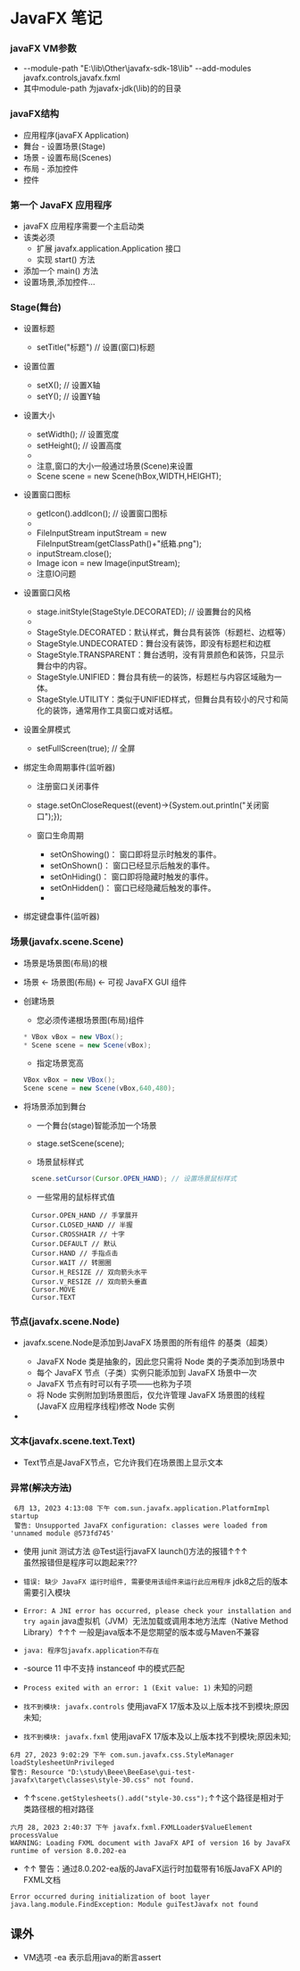 # JavaFX 笔记

### javaFX VM参数

* --module-path "E:\lib\Other\javafx-sdk-18\lib" --add-modules javafx.controls,javafx.fxml
* 其中module-path 为javafx-jdk(\lib)的的目录

### javaFX结构

* 应用程序(javaFX Application)
* 舞台 - 设置场景(Stage)
* 场景 - 设置布局(Scenes)
* 布局 - 添加控件
* 控件

### 第一个 JavaFX 应用程序

* javaFX 应用程序需要一个主启动类
* 该类必须
    * 扩展 javafx.application.Application 接口
    * 实现 start() 方法
* 添加一个 main() 方法
* 设置场景,添加控件...

### Stage(舞台)

* 设置标题
    * setTitle("标题") // 设置(窗口)标题
* 设置位置
    * setX(); // 设置X轴
    * setY(); // 设置Y轴
* 设置大小
    * setWidth(); // 设置宽度
    * setHeight(); // 设置高度
    *
    * 注意,窗口的大小一般通过场景(Scene)来设置
    * Scene scene = new Scene(hBox,WIDTH,HEIGHT);

* 设置窗口图标
    * getIcon().addIcon(); // 设置窗口图标
    *
    * FileInputStream inputStream = new FileInputStream(getClassPath()+"纸箱.png");
    * inputStream.close();
    * Image icon = new Image(inputStream);
    * 注意IO问题
* 设置窗口风格
    * stage.initStyle(StageStyle.DECORATED); // 设置舞台的风格
    *
    * StageStyle.DECORATED：默认样式，舞台具有装饰（标题栏、边框等）
    * StageStyle.UNDECORATED：舞台没有装饰，即没有标题栏和边框
    * StageStyle.TRANSPARENT：舞台透明，没有背景颜色和装饰，只显示舞台中的内容。
    * StageStyle.UNIFIED：舞台具有统一的装饰，标题栏与内容区域融为一体。
    * StageStyle.UTILITY：类似于UNIFIED样式，但舞台具有较小的尺寸和简化的装饰，通常用作工具窗口或对话框。
* 设置全屏模式
    * setFullScreen(true); // 全屏
* 绑定生命周期事件(监听器)
    * 注册窗口关闭事件
    * stage.setOnCloseRequest((event)->{System.out.println("关闭窗口");});

    * 窗口生命周期
        * setOnShowing()： 窗口即将显示时触发的事件。
        * setOnShown()： 窗口已经显示后触发的事件。
        * setOnHiding()： 窗口即将隐藏时触发的事件。
        * setOnHidden()： 窗口已经隐藏后触发的事件。
        *
* 绑定键盘事件(监听器)

### 场景(javafx.scene.Scene)

* 场景是场景图(布局)的根
* 场景 <- 场景图(布局) <- 可视 JavaFX GUI 组件

* 创建场景
    * 您必须传递根场景图(布局)组件
    ``` java
    * VBox vBox = new VBox();
    * Scene scene = new Scene(vBox);
    ```
    * 指定场景宽高
    ``` java
    VBox vBox = new VBox();
    Scene scene = new Scene(vBox,640,480);
    ```

* 将场景添加到舞台
    * 一个舞台(stage)智能添加一个场景
    * stage.setScene(scene);

    * 场景鼠标样式
    ``` java
      scene.setCursor(Cursor.OPEN_HAND); // 设置场景鼠标样式
    ```

    * 一些常用的鼠标样式值
    ```
      Cursor.OPEN_HAND // 手掌展开
      Cursor.CLOSED_HAND // 半握
      Cursor.CROSSHAIR // 十字
      Cursor.DEFAULT // 默认
      Cursor.HAND // 手指点击
      Cursor.WAIT // 转圈圈
      Cursor.H_RESIZE // 双向箭头水平
      Cursor.V_RESIZE // 双向箭头垂直
      Cursor.MOVE
      Cursor.TEXT
    ```

### 节点(javafx.scene.Node)

* javafx.scene.Node是添加到JavaFX 场景图的所有组件 的基类（超类）
    * JavaFX Node 类是抽象的，因此您只需将 Node 类的子类添加到场景中
    * 每个 JavaFX 节点（子类）实例只能添加到 JavaFX 场景中一次
    * JavaFX 节点有时可以有子项——也称为子项
    * 将 Node 实例附加到场景图后，仅允许管理 JavaFX 场景图的线程(JavaFX 应用程序线程)修改 Node 实例

*

### 文本(javafx.scene.text.Text)

* Text节点是JavaFX节点，它允许我们在场景图上显示文本

### 异常(~~解决方法~~)

 ```
  6月 13, 2023 4:13:08 下午 com.sun.javafx.application.PlatformImpl startup
  警告: Unsupported JavaFX configuration: classes were loaded from 'unnamed module @573fd745'
 ```

* 使用 junit 测试方法 @Test运行javaFX launch()方法的报错↑↑↑ <br>
虽然报错但是程序可以跑起来???

* `错误: 缺少 JavaFX 运行时组件, 需要使用该组件来运行此应用程序` jdk8之后的版本需要引入模块

* `Error: A JNI error has occurred, please check your installation and try again`
  java虚拟机（JVM）无法加载或调用本地方法库（Native Method Library）↑↑↑
  一般是java版本不是您期望的版本或与Maven不兼容
* `java: 程序包javafx.application不存在`

* -source 11 中不支持 instanceof 中的模式匹配
* `Process exited with an error: 1 (Exit value: 1)` 未知的问题
* `找不到模块: javafx.controls` 使用javaFX 17版本及以上版本找不到模块;原因未知;
* `找不到模块: javafx.fxml` 使用javaFX 17版本及以上版本找不到模块;原因未知;

```
6月 27, 2023 9:02:29 下午 com.sun.javafx.css.StyleManager loadStylesheetUnPrivileged
警告: Resource "D:\study\Beee\BeeEase\gui-test-javafx\target\classes\style-30.css" not found.
```

* ↑↑`scene.getStylesheets().add("style-30.css");`↑↑这个路径是相对于类路径根的相对路径

```
六月 28, 2023 2:40:37 下午 javafx.fxml.FXMLLoader$ValueElement processValue
WARNING: Loading FXML document with JavaFX API of version 16 by JavaFX runtime of version 8.0.202-ea
```
* ↑↑ 警告：通过8.0.202-ea版的JavaFX运行时加载带有16版JavaFX API的FXML文档
```
Error occurred during initialization of boot layer
java.lang.module.FindException: Module guiTestJavafx not found
```
## 课外

* VM选项 -ea 表示启用java的断言assert